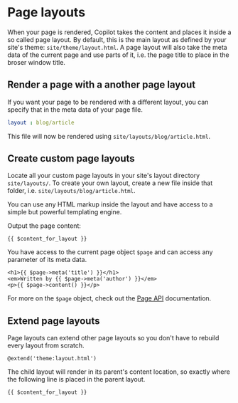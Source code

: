 Page layouts
===

When your page is rendered, Copilot takes the content and places it inside a so called page layout. By default, this is the main layout as defined by your site's theme: `site/theme/layout.html`. A page layout will also take the meta data of the current page and use parts of it, i.e. the page title to place in the broser window title.

## Render a page with a another page layout

If you want your page to be rendered with a different layout, you can specify that in the meta data of your page file. 

```yaml
layout : blog/article
```

This file will now be rendered using `site/layouts/blog/article.html`.

## Create custom page layouts

Locate all your custom page layouts in your site's layout directory `site/layouts/`. To create your own layout, create a new file inside that folder, i.e. `site/layouts/blog/article.html`.

You can use any HTML markup inside the layout and have access to a simple but powerful templating engine.

Output the page content:

```
{{ $content_for_layout }}
```

You have access to the current page object `$page` and can access any parameter of its meta data.

```
<h1>{{ $page->meta('title') }}</h1>
<em>Written by {{ $page->meta('author') }}</em>
<p>{{ $page->content() }}</p>
```

For more on the `$page` object, check out the [Page API](page-api.md) documentation.

## Extend page layouts

Page layouts can extend other page layouts so you don't have to rebuild every layout from scratch. 

```
@extend('theme:layout.html')
```

The child layout will render in its parent's content location, so exactly where the following line is placed in the parent layout.

```
{{ $content_for_layout }}
```
